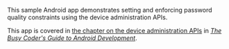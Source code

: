 This sample Android app demonstrates
setting and enforcing password quality constraints using the device administration APIs.

This app is covered in 
[the chapter on the device administration APIs](https://commonsware.com/Android/previews/device-administration)
in [*The Busy Coder's Guide to Android Development*](https://commonsware.com/Android/).

